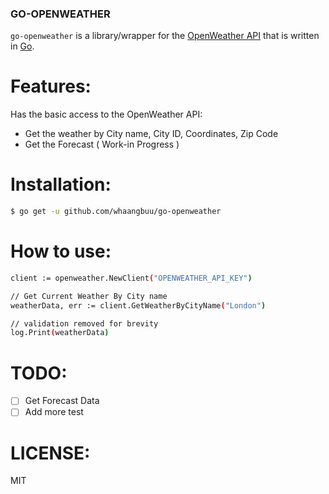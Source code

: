 ### GO-OPENWEATHER


`go-openweather` is a library/wrapper for the [OpenWeather API](https://openweathermap.org/) that is written in [Go](https://golang.org/).


# Features:

Has the basic access to the OpenWeather API:

  - Get the weather by City name, City ID, Coordinates, Zip Code
  - Get the Forecast ( Work-in Progress ) 


# Installation:
```sh
$ go get -u github.com/whaangbuu/go-openweather
```

# How to use:
```sh
client := openweather.NewClient("OPENWEATHER_API_KEY")

// Get Current Weather By City name
weatherData, err := client.GetWeatherByCityName("London")

// validation removed for brevity
log.Print(weatherData)
```

# TODO:
 - [ ] Get Forecast Data
 - [ ] Add more test

 # LICENSE:
 MIT